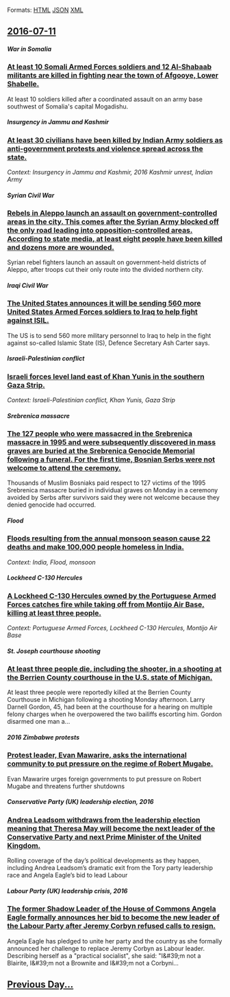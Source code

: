 
Formats: [HTML](2016/07/11/index.html)  [JSON](2016/07/11/index.json)  [XML](2016/07/11/index.xml)  

## [2016-07-11](/news/2016/07/11/index.md)

##### War in Somalia
### [At least 10 Somali Armed Forces soldiers and 12 Al-Shabaab militants are killed in fighting near the town of Afgooye, Lower Shabelle. ](/news/2016/07/11/at-least-10-somali-armed-forces-soldiers-and-12-al-shabaab-militants-are-killed-in-fighting-near-the-town-of-afgooye-lower-shabelle.md)
At least 10 soldiers killed after a coordinated assault on an army base southwest of Somalia&#39;s capital Mogadishu.

##### Insurgency in Jammu and Kashmir
### [At least 30 civilians have been killed by Indian Army soldiers as anti-government protests and violence spread across the state. ](/news/2016/07/11/at-least-30-civilians-have-been-killed-by-indian-army-soldiers-as-anti-government-protests-and-violence-spread-across-the-state.md)
_Context: Insurgency in Jammu and Kashmir, 2016 Kashmir unrest, Indian Army_

##### Syrian Civil War
### [Rebels in Aleppo launch an assault on government-controlled areas in the city. This comes after the Syrian Army blocked off the only road leading into opposition-controlled areas. According to state media, at least eight people have been killed and dozens more are wounded. ](/news/2016/07/11/rebels-in-aleppo-launch-an-assault-on-government-controlled-areas-in-the-city-this-comes-after-the-syrian-army-blocked-off-the-only-road-le.md)
Syrian rebel fighters launch an assault on government-held districts of Aleppo, after troops cut their only route into the divided northern city.

##### Iraqi Civil War
### [The United States announces it will be sending 560 more United States Armed Forces soldiers to Iraq to help fight against ISIL. ](/news/2016/07/11/the-united-states-announces-it-will-be-sending-560-more-united-states-armed-forces-soldiers-to-iraq-to-help-fight-against-isil.md)
The US is to send 560 more military personnel to Iraq to help in the fight against so-called Islamic State (IS), Defence Secretary Ash Carter says.

##### Israeli-Palestinian conflict
### [Israeli forces level land east of Khan Yunis in the southern Gaza Strip. ](/news/2016/07/11/israeli-forces-level-land-east-of-khan-yunis-in-the-southern-gaza-strip.md)
_Context: Israeli-Palestinian conflict, Khan Yunis, Gaza Strip_

##### Srebrenica massacre
### [The 127 people who were massacred in the Srebrenica massacre in 1995 and were subsequently discovered in mass graves are buried at the Srebrenica Genocide Memorial following a funeral. For the first time, Bosnian Serbs were not welcome to attend the ceremony. ](/news/2016/07/11/the-127-people-who-were-massacred-in-the-srebrenica-massacre-in-1995-and-were-subsequently-discovered-in-mass-graves-are-buried-at-the-srebr.md)
Thousands of Muslim Bosniaks paid respect to 127 victims of the 1995 Srebrenica massacre buried in individual graves on Monday in a ceremony avoided by Serbs after survivors said they were not welcome because they denied genocide had occurred.

##### Flood
### [Floods resulting from the annual monsoon season cause 22 deaths and make 100,000 people homeless in India. ](/news/2016/07/11/floods-resulting-from-the-annual-monsoon-season-cause-22-deaths-and-make-100-000-people-homeless-in-india.md)
_Context: India, Flood, monsoon_

##### Lockheed C-130 Hercules
### [A Lockheed C-130 Hercules owned by the Portuguese Armed Forces catches fire while taking off from Montijo Air Base, killing at least three people. ](/news/2016/07/11/a-lockheed-c-130-hercules-owned-by-the-portuguese-armed-forces-catches-fire-while-taking-off-from-montijo-air-base-killing-at-least-three-p.md)
_Context: Portuguese Armed Forces, Lockheed C-130 Hercules, Montijo Air Base_

##### St. Joseph courthouse shooting
### [At least three people die, including the shooter, in a shooting at the Berrien County courthouse in the U.S. state of Michigan. ](/news/2016/07/11/at-least-three-people-die-including-the-shooter-in-a-shooting-at-the-berrien-county-courthouse-in-the-u-s-state-of-michigan.md)
At least three people were reportedly killed at the Berrien County Courthouse in Michigan following a shooting Monday afternoon. Larry Darnell Gordon, 45, had been at the courthouse for a hearing on multiple felony charges when he overpowered the two bailiffs escorting him. Gordon disarmed one man a...

##### 2016 Zimbabwe protests
### [Protest leader, Evan Mawarire, asks the international community to put pressure on the regime of Robert Mugabe. ](/news/2016/07/11/protest-leader-evan-mawarire-asks-the-international-community-to-put-pressure-on-the-regime-of-robert-mugabe.md)
Evan Mawarire urges foreign governments to put pressure on Robert Mugabe and threatens further shutdowns

##### Conservative Party (UK) leadership election, 2016
### [Andrea Leadsom withdraws from the leadership election meaning that Theresa May will become the next leader of the Conservative Party and next Prime Minister of the United Kingdom. ](/news/2016/07/11/andrea-leadsom-withdraws-from-the-leadership-election-meaning-that-theresa-may-will-become-the-next-leader-of-the-conservative-party-and-nex.md)
Rolling coverage of the day’s political developments as they happen, including Andrea Leadsom’s dramatic exit from the Tory party leadership race and Angela Eagle’s bid to lead Labour

##### Labour Party (UK) leadership crisis, 2016
### [The former Shadow Leader of the House of Commons Angela Eagle formally announces her bid to become the new leader of the Labour Party after Jeremy Corbyn refused calls to resign. ](/news/2016/07/11/the-former-shadow-leader-of-the-house-of-commons-angela-eagle-formally-announces-her-bid-to-become-the-new-leader-of-the-labour-party-after.md)
Angela Eagle has pledged to unite her party and the country as she formally announced her challenge to replace Jeremy Corbyn as Labour leader. Describing herself as a &quot;practical socialist&quot;, she said: &quot;I&amp;#39;m not a Blairite, I&amp;#39;m not a Brownite and I&amp;#39;m not a Corbyni...

## [Previous Day...](/news/2016/07/10/index.md)

